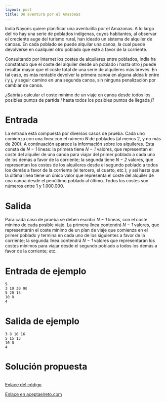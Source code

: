 ```yaml
---
layout: post
title: De aventura por el Amazonas
---
```


India Nayons quiere planificar una aventurilla por el Amazonas. A lo largo del río hay una serie de poblados indígenas, cuyos habitantes, al observar el creciente auge del turismo rural, han ideado un sistema de alquiler de canoas. En cada poblado se puede alquilar una canoa, la cual puede devolverse en cualquier otro poblado que esté a favor de la corriente.

Consultando por Internet los costes de alquileres entre poblados, India ha constatado que el coste del alquiler desde un poblado _i_ hasta otro _j_ puede resultar mayor que el coste total de una serie de alquileres más breves. En tal caso, es más rentable devolver la primera canoa en alguna aldea _k_ entre _i_ y _j_, y seguir camino en una segunda canoa, sin ninguna penalización por cambiar de canoa.

¿Sabrías calcular el coste mínimo de un viaje en canoa desde todos los posibles puntos de partida _i_ hasta todos los posibles puntos de llegada _j_?

# Entrada

La entrada está compuesta por diversos casos de prueba. Cada uno comienza con una línea con el número _N_ de poblados (al menos 2, y no más de 200). A continuación aparece la información sobre los alquileres. Esta consta de _N − 1_ líneas: la primera tiene _N − 1_ valores, que representan el coste del alquiler de una canoa para viajar del primer poblado a cada uno de los demás a favor de la corriente; la segunda tiene _N − 2_ valores, que representan los costes de los alquileres desde el segundo poblado a todos los demás a favor de la corriente (el tercero, el cuarto, etc.); y así hasta que la última línea tiene un único valor que representa el coste del alquiler de una canoa desde el penúltimo poblado al último. Todos los costes son números entre 1 y 1.000.000.

# Salida

Para cada caso de prueba se deben escribir _N − 1_ líneas, con el coste mínimo de cada posible viaje. La primera línea contendrá _N − 1_ valores, que representarán el coste mínimo de un plan de viaje que comienza en el primer poblado y termina en cada uno de los siguientes a favor de la corriente; la segunda línea contendrá _N − 1_ valores que representarán los costes mínimos para viajar desde el segundo poblado a todos los demás a favor de la corriente; etc.

# Entrada de ejemplo

```
5
3 10 30 90
5 20 15
10 8
4
```

# Salida de ejemplo

```
3 8 18 16
5 15 13
10 8
4
```
# Solución propuesta

``` python

```

[Enlace del código](https://github.com/israelem/aceptaelreto/blob/master/codes/2018-07-19-amazonas.py)

[Enlace en aceptaelreto.com](https://www.aceptaelreto.com/problem/statement.php?id=281)
